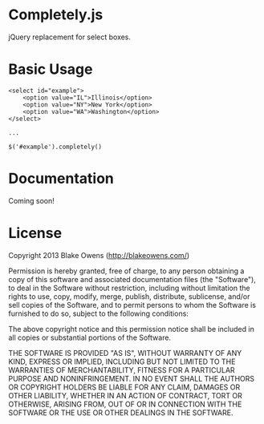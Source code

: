 # Completely.js

jQuery replacement for select boxes.

# Basic Usage

    <select id="example">
        <option value="IL">Illinois</option>
        <option value="NY">New York</option>
        <option value="WA">Washington</option>
    </select>

    ...

    $('#example').completely()

# Documentation

Coming soon!

# License

Copyright 2013 Blake Owens (http://blakeowens.com/)

Permission is hereby granted, free of charge, to any person obtaining a copy of this software and associated documentation files (the "Software"), to deal in the Software without restriction, including without limitation the rights to use, copy, modify, merge, publish, distribute, sublicense, and/or sell copies of the Software, and to permit persons to whom the Software is furnished to do so, subject to the following conditions:

The above copyright notice and this permission notice shall be included in all copies or substantial portions of the Software.

THE SOFTWARE IS PROVIDED "AS IS", WITHOUT WARRANTY OF ANY KIND, EXPRESS OR IMPLIED, INCLUDING BUT NOT LIMITED TO THE WARRANTIES OF MERCHANTABILITY, FITNESS FOR A PARTICULAR PURPOSE AND NONINFRINGEMENT. IN NO EVENT SHALL THE AUTHORS OR COPYRIGHT HOLDERS BE LIABLE FOR ANY CLAIM, DAMAGES OR OTHER LIABILITY, WHETHER IN AN ACTION OF CONTRACT, TORT OR OTHERWISE, ARISING FROM, OUT OF OR IN CONNECTION WITH THE SOFTWARE OR THE USE OR OTHER DEALINGS IN THE SOFTWARE.
